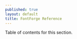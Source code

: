 ```yaml
---
published: true
layout: default
title: FontForge Reference
---
```


Table of contents for this section.
